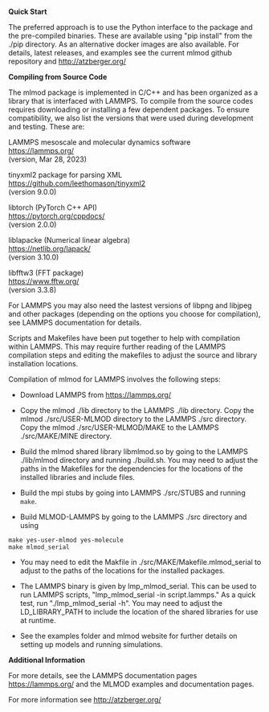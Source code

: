 **Quick Start**

The preferred approach is to use the Python interface to the package
and the pre-compiled binaries.  These are available using "pip install"
from the ./pip directory.  As an alternative docker images are also 
available.  For details, latest releases, and examples see the 
current mlmod github repository and http://atzberger.org/ 

**Compiling from Source Code**

The mlmod package is implemented in C/C++ and has been organized as a library
that is interfaced with LAMMPS.  To compile from the source codes requires
downloading or installing a few dependent packages.  To ensure compatibility,
we also list the versions that were used during development and testing.  These
are:

LAMMPS mesoscale and molecular dynamics software \
https://lammps.org/ \
(version, Mar 28, 2023)

tinyxml2 package for parsing XML \
https://github.com/leethomason/tinyxml2 \
(version 9.0.0)

libtorch (PyTorch C++ API) \
https://pytorch.org/cppdocs/ \
(version 2.0.0)

liblapacke (Numerical linear algebra) \
https://netlib.org/lapack/ \
(version 3.10.0)

libfftw3 (FFT package) \
https://www.fftw.org/ \
(version 3.3.8)

For LAMMPS you may also need the lastest versions of libpng and libjpeg and other 
packages (depending on the options you choose for compilation), see LAMMPS
documentation for details.

Scripts and Makefiles have been put together to help with compilation within
LAMMPS.  This may require further reading of the LAMMPS compilation steps and
editing the makefiles to adjust the source and library installation locations.

Compilation of mlmod for LAMMPS involves the following steps:

* Download LAMMPS from https://lammps.org/ 

* Copy the mlmod ./lib directory to the LAMMPS ./lib directory.  Copy
the mlmod ./src/USER-MLMOD directory to the LAMMPS ./src directory.
Copy the mlmod ./src/USER-MLMOD/MAKE to the LAMMPS ./src/MAKE/MINE directory.

* Build the mlmod shared library libmlmod.so by going to the LAMMPS ./lib/mlmod
directory and running ./build.sh.  You may need to adjust the paths 
in the Makefiles for the dependencies for the locations of the 
installed libraries and include files.

* Build the mpi stubs by going into LAMMPS ./src/STUBS and running ``make``. 
 
* Build MLMOD-LAMMPS by going to the LAMMPS ./src directory and using 
```
make yes-user-mlmod yes-molecule 
make mlmod_serial
```
* You may need to edit the Makfile in ./src/MAKE/Makefile.mlmod_serial 
to adjust to the paths of the locations for the installed packages.

* The LAMMPS binary is given by lmp_mlmod_serial.  This can be used to run LAMMPS 
scripts, "lmp_mlmod_serial -in script.lammps."  As a quick test, 
run "./lmp_mlmod_serial -h".  You may need to adjust the LD_LIBRARY_PATH 
to include the location of the shared libraries for use at runtime. 

* See the examples folder and mlmod website for further details on 
setting up models and running simulations.

**Additional Information**

For more details, see the LAMMPS documentation pages https://lammps.org/ 
and the MLMOD examples and documentation pages.

For more information see 
http://atzberger.org/


